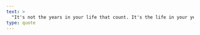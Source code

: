 ```yaml
---
text: >
  "It's not the years in your life that count. It's the life in your years." - Edward J. Stieglitz
type: quote
---
```

